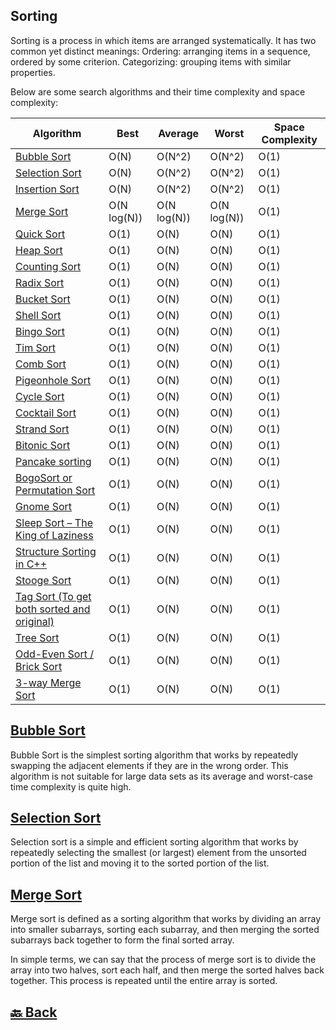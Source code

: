 <h2>Sorting</h2>

Sorting is a process in which items are arranged systematically. It has two common yet distinct meanings: Ordering: arranging items in a sequence, ordered by some criterion. Categorizing: grouping items with similar properties.

Below are some search algorithms and their time complexity and space complexity:

| Algorithm                                                                                                                                                                                                   | Best        | Average     | Worst       | Space Complexity |
| ----------------------------------------------------------------------------------------------------------------------------------------------------------------------------------------------------------- | ----------- | ----------- | ----------- | ---------------- |
| <a href="https://github.com/sanjay9616/data-structure-and-alogrithms/blob/master/Sorting/Bubble%20sort/README.md">Bubble Sort</a>                                                                           | O(N)        | O(N^2)      | O(N^2)      | O(1)             |
| <a href="https://github.com/sanjay9616/data-structure-and-alogrithms/blob/master/Sorting/Selection%20sort/README.md">Selection Sort</a>                                                                     | O(N)        | O(N^2)      | O(N^2)      | O(1)             |
| <a href="https://github.com/sanjay9616/data-structure-and-alogrithms/blob/master/Sorting/Insertion%20sort/README.md">Insertion Sort</a>                                                                     | O(N)        | O(N^2)      | O(N^2)      | O(1)             |
| <a href="https://github.com/sanjay9616/data-structure-and-alogrithms/blob/master/Sorting/Merge%20sort/README.md">Merge Sort</a>                                                                             | O(N log(N)) | O(N log(N)) | O(N log(N)) | O(1)             |
| <a href="https://github.com/sanjay9616/data-structure-and-alogrithms/blob/master/Sorting/Quick%20sort/README.md">Quick Sort</a>                                                                             | O(1)        | O(N)        | O(N)        | O(1)             |
| <a href="https://github.com/sanjay9616/data-structure-and-alogrithms/blob/master/Sorting/Heap%20sort/README.md">Heap Sort</a>                                                                               | O(1)        | O(N)        | O(N)        | O(1)             |
| <a href="https://github.com/sanjay9616/data-structure-and-alogrithms/blob/master/Sorting/Counting%20sort/README.md">Counting Sort</a>                                                                       | O(1)        | O(N)        | O(N)        | O(1)             |
| <a href="https://github.com/sanjay9616/data-structure-and-alogrithms/blob/master/Sorting/Radix%20sort/README.md">Radix Sort</a>                                                                             | O(1)        | O(N)        | O(N)        | O(1)             |
| <a href="https://github.com/sanjay9616/data-structure-and-alogrithms/blob/master/Sorting/Bucket%20sort/README.md">Bucket Sort</a>                                                                           | O(1)        | O(N)        | O(N)        | O(1)             |
| <a href="https://github.com/sanjay9616/data-structure-and-alogrithms/blob/master/Sorting/Shell%20Sort/README.md">Shell Sort</a>                                                                             | O(1)        | O(N)        | O(N)        | O(1)             |
| <a href="https://github.com/sanjay9616/data-structure-and-alogrithms/blob/master/Sorting/Bingo%20Sort%20Algorithm/README.md">Bingo Sort</a>                                                                 | O(1)        | O(N)        | O(N)        | O(1)             |
| <a href="https://github.com/sanjay9616/data-structure-and-alogrithms/blob/master/Sorting/Tim%20Sort/README.md">Tim Sort</a>                                                                                 | O(1)        | O(N)        | O(N)        | O(1)             |
| <a href="https://github.com/sanjay9616/data-structure-and-alogrithms/blob/master/Sorting/Comb%20Sort/README.md">Comb Sort</a>                                                                               | O(1)        | O(N)        | O(N)        | O(1)             |
| <a href="https://github.com/sanjay9616/data-structure-and-alogrithms/blob/master/Sorting/Pigeonhole%20Sort/README.md">Pigeonhole Sort</a>                                                                   | O(1)        | O(N)        | O(N)        | O(1)             |
| <a href="https://github.com/sanjay9616/data-structure-and-alogrithms/blob/master/Sorting/Cycle%20Sort/README.md">Cycle Sort</a>                                                                             | O(1)        | O(N)        | O(N)        | O(1)             |
| <a href="https://github.com/sanjay9616/data-structure-and-alogrithms/blob/master/Sorting/Cocktail%20Sort/README.md">Cocktail Sort</a>                                                                       | O(1)        | O(N)        | O(N)        | O(1)             |
| <a href="https://github.com/sanjay9616/data-structure-and-alogrithms/blob/master/Sorting/Strand%20Sort/README.md">Strand Sort</a>                                                                           | O(1)        | O(N)        | O(N)        | O(1)             |
| <a href="https://github.com/sanjay9616/data-structure-and-alogrithms/blob/master/Sorting/Bitonic%20Sort/README.md">Bitonic Sort</a>                                                                         | O(1)        | O(N)        | O(N)        | O(1)             |
| <a href="https://github.com/sanjay9616/data-structure-and-alogrithms/blob/master/Sorting/Pancake%20sorting/README.md">Pancake sorting</a>                                                                   | O(1)        | O(N)        | O(N)        | O(1)             |
| <a href="https://github.com/sanjay9616/data-structure-and-alogrithms/blob/master/Sorting/BogoSort%20or%20Permutation%20Sort/README.md">BogoSort or Permutation Sort</a>                                     | O(1)        | O(N)        | O(N)        | O(1)             |
| <a href="https://github.com/sanjay9616/data-structure-and-alogrithms/blob/master/Sorting/Gnome%20Sort/README.md">Gnome Sort</a>                                                                             | O(1)        | O(N)        | O(N)        | O(1)             |
| <a href="https://github.com/sanjay9616/data-structure-and-alogrithms/blob/master/Sorting/Sleep%20Sort%20%E2%80%93%20The%20King%20of%20Laziness/README.md">Sleep Sort – The King of Laziness</a>             | O(1)        | O(N)        | O(N)        | O(1)             |
| <a href="https://github.com/sanjay9616/data-structure-and-alogrithms/blob/master/Sorting/Structure%20Sorting%20in%20C%2B%2B/README.md">Structure Sorting in C++</a>                                         | O(1)        | O(N)        | O(N)        | O(1)             |
| <a href="https://github.com/sanjay9616/data-structure-and-alogrithms/blob/master/Sorting/Stooge%20Sort/README.md">Stooge Sort</a>                                                                           | O(1)        | O(N)        | O(N)        | O(1)             |
| <a href="https://github.com/sanjay9616/data-structure-and-alogrithms/blob/master/Sorting/Tag%20Sort%20(To%20get%20both%20sorted%20and%20original)/README.md">Tag Sort (To get both sorted and original)</a> | O(1)        | O(N)        | O(N)        | O(1)             |
| <a href="https://github.com/sanjay9616/data-structure-and-alogrithms/blob/master/Sorting/Tree%20Sort/README.md">Tree Sort</a>                                                                               | O(1)        | O(N)        | O(N)        | O(1)             |
| <a href="https://github.com/sanjay9616/data-structure-and-alogrithms/blob/master/Sorting/Odd-Even%20Sort%20or%20Brick%20Sort/README.md">Odd-Even Sort / Brick Sort</a>                                      | O(1)        | O(N)        | O(N)        | O(1)             |
| <a href="https://github.com/sanjay9616/data-structure-and-alogrithms/tree/master/Searching/Linear%20Search">3-way Merge Sort</a>                                                                            | O(1)        | O(N)        | O(N)        | O(1)             |

<h2><a href="https://github.com/sanjay9616/data-structure-and-alogrithms/blob/master/Sorting/Bubble%20sort/README.md">Bubble Sort</a></h2>

Bubble Sort is the simplest sorting algorithm that works by repeatedly swapping the adjacent elements if they are in the wrong order. This algorithm is not suitable for large data sets as its average and worst-case time complexity is quite high.

<h2><a href="https://github.com/sanjay9616/data-structure-and-alogrithms/blob/master/Sorting/Selection%20sort/README.md">Selection Sort</a></h2>

Selection sort is a simple and efficient sorting algorithm that works by repeatedly selecting the smallest (or largest) element from the unsorted portion of the list and moving it to the sorted portion of the list.

<h2><a href="https://github.com/sanjay9616/data-structure-and-alogrithms/blob/master/Sorting/Merge%20sort/README.md">Merge Sort</a></h2>

Merge sort is defined as a sorting algorithm that works by dividing an array into smaller subarrays, sorting each subarray, and then merging the sorted subarrays back together to form the final sorted array.

In simple terms, we can say that the process of merge sort is to divide the array into two halves, sort each half, and then merge the sorted halves back together. This process is repeated until the entire array is sorted.


<h2><a href="https://github.com/sanjay9616/data-structure-and-alogrithms/blob/master/README.md"> 🔙 Back</a></h2>
